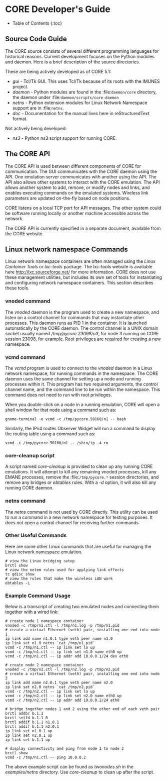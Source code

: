 # CORE Developer's Guide

* Table of Contents
{:toc}

## Source Code Guide

The CORE source consists of several different programming languages for historical reasons. Current development focuses on the Python modules and daemon. Here is a brief description of the source directories.

These are being actively developed as of CORE 5.1:

* *gui* - Tcl/Tk GUI. This uses Tcl/Tk because of its roots with the IMUNES
  project.
* *daemon* - Python modules are found in the :file:`daemon/core` directory, the
  daemon under :file:`daemon/scripts/core-daemon`
* *netns* - Python extension modules for Linux Network Namespace support are in :file:`netns`.
* *doc* - Documentation for the manual lives here in reStructuredText format.

Not actively being developed:

* *ns3* - Python ns3 script support for running CORE.

## The CORE API

The CORE API is used between different components of CORE for communication. The GUI communicates with the CORE daemon using the API. One emulation server communicates with another using the API. The API also allows other systems to interact with the CORE emulation. The API allows another system to add, remove, or modify nodes and links, and enables executing commands on the emulated systems. Wireless link parameters are updated on-the-fly based on node positions.

CORE listens on a local TCP port for API messages. The other system could be software running locally or another machine accessible across the network.

The CORE API is currently specified in a separate document, available from the CORE website.

## Linux network namespace Commands

Linux network namespace containers are often managed using the *Linux Container Tools* or *lxc-tools* package. The lxc-tools website is available here http://lxc.sourceforge.net/ for more information.  CORE does not use these management utilities, but includes its own set of tools for instantiating and configuring network namespace containers. This section describes these tools.

### vnoded command

The *vnoded* daemon is the program used to create a new namespace, and listen on a control channel for commands that may instantiate other processes. This daemon runs as PID 1 in the container. It is launched automatically by the CORE daemon. The control channel is a UNIX domain socket usually named */tmp/pycore.23098/n3*, for node 3 running on CORE session 23098, for example. Root privileges are required for creating a new namespace.

### vcmd command

The *vcmd* program is used to connect to the *vnoded* daemon in a Linux network namespace, for running commands in the namespace. The CORE daemon uses the same channel for setting up a node and running processes within it. This program has two required arguments, the control channel name, and the command line to be run within the namespace. This command does not need to run with root privileges.

When you double-click on a node in a running emulation, CORE will open a shell window for that node using a command such as:

```shell
gnome-terminal -e vcmd -c /tmp/pycore.50160/n1 -- bash
```

Similarly, the IPv4 routes Observer Widget will run a command to display the routing table using a command such as:

```shell
vcmd -c /tmp/pycore.50160/n1 -- /sbin/ip -4 ro
```

### core-cleanup script

A script named *core-cleanup* is provided to clean up any running CORE emulations. It will attempt to kill any remaining vnoded processes, kill any EMANE processes, remove the :file:`/tmp/pycore.*` session directories, and remove any bridges or *ebtables* rules.  With a *-d* option, it will also kill any running CORE daemon.

### netns command

The *netns* command is not used by CORE directly. This utility can be used to run a command in a new network namespace for testing purposes. It does not open a control channel for receiving further commands.

### Other Useful Commands

Here are some other Linux commands that are useful for managing the Linux network namespace emulation.

```shell
# view the Linux bridging setup
brctl show
# view the netem rules used for applying link effects
tc qdisc show
# view the rules that make the wireless LAN work
ebtables -L
```

### Example Command Usage

Below is a transcript of creating two emulated nodes and connecting them together with a wired link:

```shell
# create node 1 namespace container
vnoded -c /tmp/n1.ctl -l /tmp/n1.log -p /tmp/n1.pid
# create a virtual Ethernet (veth) pair, installing one end into node 1
ip link add name n1.0.1 type veth peer name n1.0
ip link set n1.0 netns `cat /tmp/n1.pid`
vcmd -c /tmp/n1.ctl -- ip link set lo up
vcmd -c /tmp/n1.ctl -- ip link set n1.0 name eth0 up
vcmd -c /tmp/n1.ctl -- ip addr add 10.0.0.1/24 dev eth0

# create node 2 namespace container
vnoded -c /tmp/n2.ctl -l /tmp/n2.log -p /tmp/n2.pid
# create a virtual Ethernet (veth) pair, installing one end into node 2
ip link add name n2.0.1 type veth peer name n2.0
ip link set n2.0 netns `cat /tmp/n2.pid`
vcmd -c /tmp/n2.ctl -- ip link set lo up
vcmd -c /tmp/n2.ctl -- ip link set n2.0 name eth0 up
vcmd -c /tmp/n2.ctl -- ip addr add 10.0.0.2/24 eth0

# bridge together nodes 1 and 2 using the other end of each veth pair
brctl addbr b.1.1
brctl setfd b.1.1 0
brctl addif b.1.1 n1.0.1
brctl addif b.1.1 n2.0.1
ip link set n1.0.1 up
ip link set n2.0.1 up
ip link set b.1.1 up

# display connectivity and ping from node 1 to node 2
brctl show
vcmd -c /tmp/n1.ctl -- ping 10.0.0.2
```

The above example script can be found as *twonodes.sh* in the *examples/netns* directory. Use *core-cleanup* to clean up after the script.
